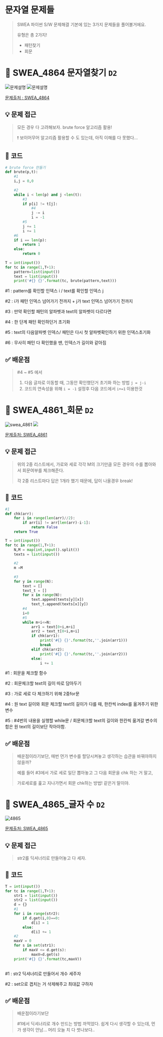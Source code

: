 # 문자열 문제들

> SWEA 파이썬 S/W 문제해결 기본에 있는 3가지 문제들을 풀어볼거에요.
>
> 유형은 총 2가지!
>
> - 패턴찾기
> - 회문

# 📝 SWEA_4864 문자열찾기 `D2`

![문제설명](../images/swea_4864_1.PNG)
![문제설명](../images/swea_4864_2.PNG)

[문제출처 : SWEA_4864](https://swexpertacademy.com/main/learn/course/lectureProblemViewer.do)

## 💡 문제 접근

> 모든 경우 다 고려해보자. brute force 알고리즘 활용!
>
> ❗ 보이어무어 알고리즘 활용할 수 도 있는데, 아직 이해를 다 못했다...

## 🔑 코드

```python
# brute force 만들기
def brute(p,t):
    #1
    i,j = 0,0
    
    #2
    while i < len(p) and j <len(t):
        #3
        if p[i] != t[j]:
            #4
            j -= i
            i = -1
        #5
        j += 1
        i += 1
    #6
    if i == len(p):
        return 1
    else:
        return 0
    
T = int(input())
for tc in range(1,T+1):
    pattern=list(input())
    text = list(input())
    print('#{} {}'.format(tc, brute(pattern,text)))
```

 #1 : pattern를 확인할 인덱스 i / text를 확인할 인덱스 j

#2 : i가 패턴 인덱스 넘어가기 전까지 + j가 text 인덱스 넘어가기 전까지

#3 : 만약 확인할 패턴의 알파벳과 text의 알파벳이 다르다면

#4 : 한 단계 패턴 확인하던거 초기화

#5 : text의 다음알파벳 인덱스/ 패턴은 다시 첫 알파벳확인하기 위한 인덱스초기화

#6 : 무사히 패턴 다 확인했을 땐, 인덱스가 길이와 같아짐

## ✅ 배운점

> #4 ~ #5 에서 
>
> 1. 다음 글자로 이동할 때, 그동안 확인했던거 초기화 하는 방법 `j = j-i`
> 2. 코드의 연속성을 위해 `i = -1` 설정후 다음 코드에서 `i+=1` 이용한것

# 📝 SWEA_4861_회문 `D2`

![swea_4861](../images/swea__4861_1.PNG)
![](../images/swea_4861_2.PNG)

[문제출처: SWEA_4861](https://swexpertacademy.com/main/learn/course/lectureProblemViewer.do)

## 💡 문제 접근

> 위의 2중 리스트에서, 가로와 세로 각각 M의 크기만큼 모든 경우의 수를 뽑아와서 회문여부를 체크해준다.
>
> 각 2중 리스트마다 답은 1개라 했기 때문에, 답이 나올경우 break!

## 🔑 코드

```python
#1
def chk(arr):
    for i in range(len(arr)//2):
        if arr[i] != arr[len(arr)-i-1]:
            return False
    return True

T = int(input())
for tc in range(1,T+1):
    N,M = map(int,input().split())
    texts = list(input())
    
    #2
    m =M
   
	#3
    for y in range(N):
        text = []
        text_t = []
        for x in range(N):
            text.append(texts[y][x])
            text_t.append(texts[x][y])
        #4
        i=0
        #5
        while m+i<=N:
            arr1 = text[0+i,m+i]
            arr2 = text_t[0+i,m+i]
            if chk(arr1):
                print('#{} {}'.format(tc,''.join(arr1)))
                break
            elif chk(arr2):
                print('#{} {}'.format(tc,''.join(arr2)))
            else:
                i += 1
```

#1 : 회문을 체크할 함수

#2 : 회문체크할 text의 길이 따로 담아두기

#3 : 가로 세로 다 체크하기 위해 2중for문

#4 : 원 text 길이와 회문 체크할 text의 길이가 다를 때, 한칸씩 index를 옮겨주기 위한 변수

#5 : #4번의 내용을 실행할 while문 / 회문체크할 text의 길이와 한칸씩 옮겨갈 변수의 합은 원 text의 길이보단 작아야함.

## ✅ 배운점

> 배운점이라기보단, 매번 먼가 변수를 할당시켜놓고 생각하는 습관을 바꿔야하지 않을까?
>
> 예를 들어 #3에서 가로 세로 일단 뽑아놓고 그 다음 회문을 chk  하는 거 말고,
>
> 가로세로를 훑고 지나가면서 회문 chk하는 방법! 같은거 말이야.

# 📝 SWEA_4865_글자 수 `D2`

![4865](../images/swea_4865.PNG)

[문제출처: SWEA_4865](https://swexpertacademy.com/main/learn/course/lectureProblemViewer.do)

## 💡 문제 접근

> str2를 딕셔너리로 만들어놓고 다 세자.

## 🔑 코드

```python
T = int(input())
for tc in range(1,T+1):
    str1 = list(input())
    str2 = list(input())
    d = {}
    #1
    for i in range(str2):
        if d.get(i,0)==0:
            d[i] = 1
        else:
            d[i] += 1
    #2
    maxV = 0
    for s in set(str1):
        if maxV <= d.get(s):
            maxV=d.get(s)
    print('#{} {}'.format(tc,maxV))
            
```

#1 : str2 딕셔너리로 만들어서 개수 세주자

#2 : set으로 겹치는 거 삭제해주고 최대값 구하자

## ✅ 배운점

> 배운점이라기보단
>
> #1에서 딕셔너리로 개수 만드는 방법 까먹었다. 쉽게 다시 생각할 수 있는데, 먼가 생각이 안남... 머리 오늘 치 다 썻나보다..

